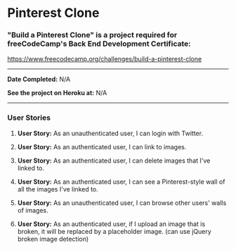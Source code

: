 # Pinterest Clone
### "Build a Pinterest Clone" is a project required for freeCodeCamp's Back End Development Certificate:
https://www.freecodecamp.org/challenges/build-a-pinterest-clone

***

**Date Completed:** N/A

**See the project on Heroku at:** N/A

***

### User Stories

1. **User Story:** As an unauthenticated user, I can login with Twitter.

2. **User Story:** As an authenticated user, I can link to images.

3. **User Story:** As an authenticated user, I can delete images that I've linked to.

4. **User Story:** As an authenticated user, I can see a Pinterest-style wall of all the images I've linked to.

5. **User Story:** As an unauthenticated user, I can browse other users' walls of images.

6. **User Story:** As an authenticated user, if I upload an image that is broken, it will be replaced by a placeholder image. (can use jQuery broken image detection)
